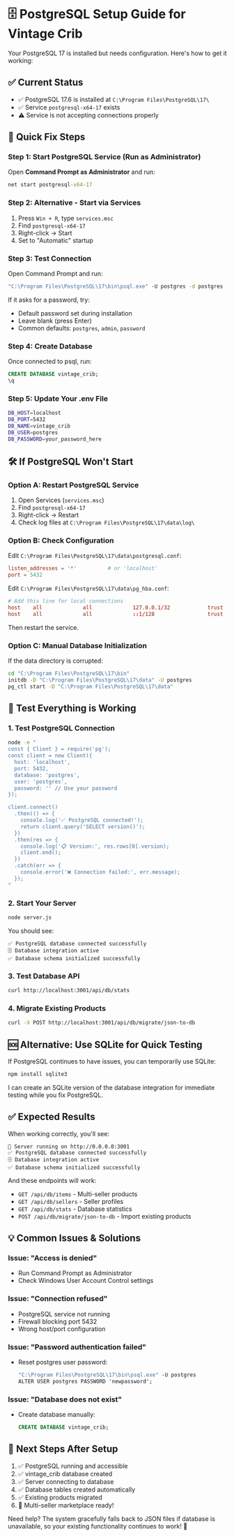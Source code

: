 # 🗄️ PostgreSQL Setup Guide for Vintage Crib

Your PostgreSQL 17 is installed but needs configuration. Here's how to get it working:

## ✅ Current Status
- ✅ PostgreSQL 17.6 is installed at `C:\Program Files\PostgreSQL\17\`
- ✅ Service `postgresql-x64-17` exists
- ⚠️ Service is not accepting connections properly

## 🚀 Quick Fix Steps

### Step 1: Start PostgreSQL Service (Run as Administrator)

Open **Command Prompt as Administrator** and run:

```cmd
net start postgresql-x64-17
```

### Step 2: Alternative - Start via Services

1. Press `Win + R`, type `services.msc`
2. Find `postgresql-x64-17` 
3. Right-click → Start
4. Set to "Automatic" startup

### Step 3: Test Connection

Open Command Prompt and run:

```cmd
"C:\Program Files\PostgreSQL\17\bin\psql.exe" -U postgres -d postgres
```

If it asks for a password, try:
- Default password set during installation
- Leave blank (press Enter)
- Common defaults: `postgres`, `admin`, `password`

### Step 4: Create Database

Once connected to psql, run:

```sql
CREATE DATABASE vintage_crib;
\q
```

### Step 5: Update Your .env File

```bash
DB_HOST=localhost
DB_PORT=5432
DB_NAME=vintage_crib
DB_USER=postgres
DB_PASSWORD=your_password_here
```

## 🛠️ If PostgreSQL Won't Start

### Option A: Restart PostgreSQL Service

1. Open Services (`services.msc`)
2. Find `postgresql-x64-17`
3. Right-click → Restart
4. Check log files at `C:\Program Files\PostgreSQL\17\data\log\`

### Option B: Check Configuration

Edit `C:\Program Files\PostgreSQL\17\data\postgresql.conf`:

```conf
listen_addresses = '*'          # or 'localhost'
port = 5432
```

Edit `C:\Program Files\PostgreSQL\17\data\pg_hba.conf`:

```conf
# Add this line for local connections
host    all             all             127.0.0.1/32            trust
host    all             all             ::1/128                 trust
```

Then restart the service.

### Option C: Manual Database Initialization

If the data directory is corrupted:

```cmd
cd "C:\Program Files\PostgreSQL\17\bin"
initdb -D "C:\Program Files\PostgreSQL\17\data" -U postgres
pg_ctl start -D "C:\Program Files\PostgreSQL\17\data"
```

## 🎯 Test Everything is Working

### 1. Test PostgreSQL Connection

```bash
node -e "
const { Client } = require('pg');
const client = new Client({
  host: 'localhost',
  port: 5432,
  database: 'postgres',
  user: 'postgres',
  password: '' // Use your password
});

client.connect()
  .then(() => {
    console.log('✅ PostgreSQL connected!');
    return client.query('SELECT version()');
  })
  .then(res => {
    console.log('📋 Version:', res.rows[0].version);
    client.end();
  })
  .catch(err => {
    console.error('❌ Connection failed:', err.message);
  });
"
```

### 2. Start Your Server

```bash
node server.js
```

You should see:
```
✅ PostgreSQL database connected successfully
🗄️ Database integration active
✅ Database schema initialized successfully
```

### 3. Test Database API

```bash
curl http://localhost:3001/api/db/stats
```

### 4. Migrate Existing Products

```bash
curl -X POST http://localhost:3001/api/db/migrate/json-to-db
```

## 🆘 Alternative: Use SQLite for Quick Testing

If PostgreSQL continues to have issues, you can temporarily use SQLite:

```bash
npm install sqlite3
```

I can create an SQLite version of the database integration for immediate testing while you fix PostgreSQL.

## ✅ Expected Results

When working correctly, you'll see:

```
🚀 Server running on http://0.0.0.0:3001
✅ PostgreSQL database connected successfully
🗄️ Database integration active  
✅ Database schema initialized successfully
```

And these endpoints will work:
- `GET /api/db/items` - Multi-seller products
- `GET /api/db/sellers` - Seller profiles  
- `GET /api/db/stats` - Database statistics
- `POST /api/db/migrate/json-to-db` - Import existing products

## 💡 Common Issues & Solutions

### Issue: "Access is denied"
- Run Command Prompt as Administrator
- Check Windows User Account Control settings

### Issue: "Connection refused"
- PostgreSQL service not running
- Firewall blocking port 5432
- Wrong host/port configuration

### Issue: "Password authentication failed"
- Reset postgres user password:
  ```cmd
  "C:\Program Files\PostgreSQL\17\bin\psql.exe" -U postgres
  ALTER USER postgres PASSWORD 'newpassword';
  ```

### Issue: "Database does not exist"
- Create database manually:
  ```sql
  CREATE DATABASE vintage_crib;
  ```

## 🎯 Next Steps After Setup

1. ✅ PostgreSQL running and accessible
2. ✅ vintage_crib database created  
3. ✅ Server connecting to database
4. ✅ Database tables created automatically
5. ✅ Existing products migrated
6. 🚀 Multi-seller marketplace ready!

Need help? The system gracefully falls back to JSON files if database is unavailable, so your existing functionality continues to work! 🎉
